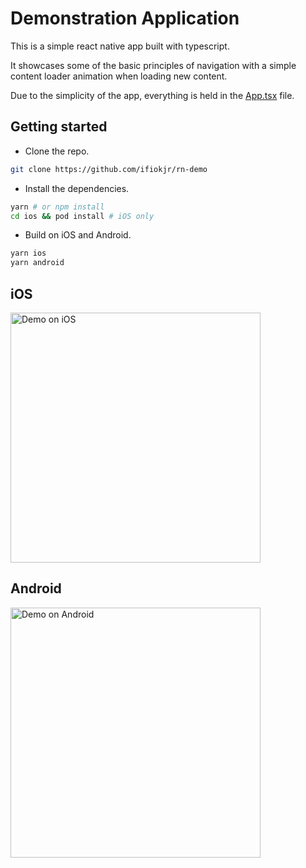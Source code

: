 # Demonstration Application

This is a simple react native app built with typescript.

It showcases some of the basic principles of navigation with a simple content loader animation when loading new content.

Due to the simplicity of the app, everything is held in the [App.tsx](./App.tsx) file.

## Getting started

- Clone the repo.

```bash
git clone https://github.com/ifiokjr/rn-demo
```

- Install the dependencies.

```bash
yarn # or npm install
cd ios && pod install # iOS only
```

- Build on iOS and Android.

```bash
yarn ios
yarn android
```

## iOS

<img src="./screenshots/ios.gif" alt="Demo on iOS" width="400" />

## Android

<img src="./screenshots/android.gif" alt="Demo on Android" width="400" />
